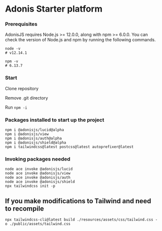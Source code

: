 # Adonis Starter platform

### Prerequisites
AdonisJS requires Node.js >= 12.0.0, along with npm >= 6.0.0. You can check the version of Node.js and npm by running the following commands.

```
node -v
# v12.14.1

npm -v
# 6.13.7
```

### Start
Clone repository

Remove .git directory

Run ```npm -i```

### Packages installed to start up the project
```
npm i @adonisjs/lucid@alpha
npm i @adonisjs/view
npm i @adonisjs/auth@alpha
npm i @adonisjs/shield@alpha
npm i tailwindcss@latest postcss@latest autoprefixer@latest
```

### Invoking packages needed
```
node ace invoke @adonisjs/lucid
node ace invoke @adonisjs/view
node ace invoke @adonisjs/auth
node ace invoke @adonisjs/shield
npx tailwindcss init -p
```


## If you make modifications to Tailwind and need to recompile
```
npx tailwindcss-cli@latest build ./resources/assets/css/tailwind.css -o ./public/assets/tailwind.css
```


